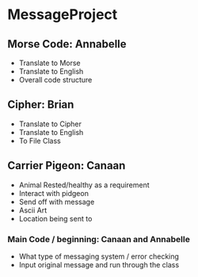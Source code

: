 # MessageProject

## Morse Code: **Annabelle**
   * Translate to Morse
   * Translate to English
   * Overall code structure

## Cipher: **Brian**

   * Translate to Cipher
   * Translate to English
   * To File Class

## Carrier Pigeon: **Canaan**

   * Animal Rested/healthy as a requirement
   * Interact with pidgeon
   * Send off with message
   * Ascii Art 
   * Location being sent to

### Main Code / beginning: **Canaan and Annabelle**   
   
   * What type of messaging system / error checking
   * Input original message and run through the class   
